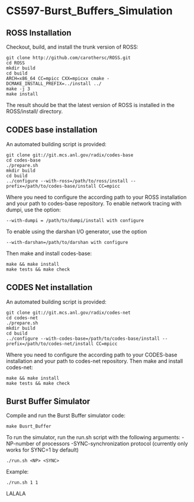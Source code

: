 # CS597-Burst_Buffers_Simulation

## ROSS Installation
Checkout, build, and install the trunk version of ROSS:
```
git clone http://github.com/carothersc/ROSS.git
cd ROSS
mkdir build
cd build
ARCH=x86_64 CC=mpicc CXX=mpicxx cmake -DCMAKE_INSTALL_PREFIX=../install ../
make -j 3
make install
```

The result should be that the latest version of ROSS is installed in the ROSS/install/ directory.

## CODES base installation
An automated building script is provided:
```
git clone git://git.mcs.anl.gov/radix/codes-base
cd codes-base
./prepare.sh
mkdir build
cd build
../configure --with-ross=/path/to/ross/install --prefix=/path/to/codes-base/install CC=mpicc
```
Where you need to configure the according path to your ROSS installation and your path to codes-base repository.
To enable network tracing with dumpi, use the option:
```
--with-dumpi = /path/to/dumpi/install with configure
```
To enable using the darshan I/O generator, use the option
```
--with-darshan=/path/to/darshan with configure
```
Then make and install codes-base:
```
make && make install
make tests && make check
```

## CODES Net installation
An automated building script is provided:
```
git clone git://git.mcs.anl.gov/radix/codes-net
cd codes-net
./prepare.sh
mkdir build
cd build
../configure --with-codes-base=/path/to/codes-base/install --prefix=/path/to/codes-net/install CC=mpicc
```
Where you need to configure the according path to your CODES-base installation and your path to codes-net repository.
Then make and install codes-net:
```
make && make install
make tests && make check
```
## Burst Buffer Simulator
Compile and run the Burst Buffer simulator code:
```
make Busrt_Buffer
```
To run the simulator, run the run.sh script with the following arguments:
-NP-number of processors
-SYNC-synchronization protocol (currently only works for SYNC=1 by default)
```
./run.sh <NP> <SYNC>
```
Example:
```
./run.sh 1 1
```
LALALA
